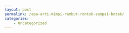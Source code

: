 ```yaml
---
layout: post
permalink: /apa-arti-mimpi-rambut-rontok-sampai-botak/
categories:
    - Uncategorized
---
```


